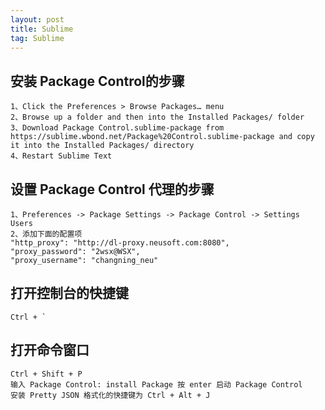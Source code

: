 ```yaml
---
layout: post
title: Sublime
tag: Sublime
---
```

## 安装 Package Control的步骤
	1、Click the Preferences > Browse Packages… menu
	2、Browse up a folder and then into the Installed Packages/ folder
	3、Download Package Control.sublime-package from https://sublime.wbond.net/Package%20Control.sublime-package and copy it into the Installed Packages/ directory
	4、Restart Sublime Text

## 设置 Package Control 代理的步骤
	1、Preferences -> Package Settings -> Package Control -> Settings Users
	2、添加下面的配置项
	"http_proxy": "http://dl-proxy.neusoft.com:8080",
	"proxy_password": "2wsx@WSX",
	"proxy_username": "changning_neu"

## 打开控制台的快捷键
	Ctrl + `

## 打开命令窗口
	Ctrl + Shift + P
	输入 Package Control: install Package 按 enter 启动 Package Control
	安装 Pretty JSON 格式化的快捷键为 Ctrl + Alt + J